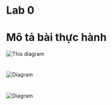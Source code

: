 # Lab 0

# Mô tả bài thực hành


![This diagram](https://www.planttext.com/api/plantuml/png/Z5EnRjH04EtdAqPNSKL-W0A5f065H42ke1tM6-_AzkvfTwpe5AM8KgIWIa6V8wA7zYoKOX7_uI_W5rWxvultJf5mvvatu_VUFFzj7lOza-EwAW5AUSR85ftE5MEcdHIihG5VQ3CdHnNEIHIKorDUb1AxDfcyb00as3gS7Acm50fLk3Fv1CcZg3tRIhe1S9A7RsRK_qoc0DWimicRjhb1LcrpQt9yFJkUu0LWV6el1Va8-1XMaQDkcolJRpZNh397vodgKDMBjhasOoGxCluiSacGdsI5FduEipy_7YahAOe3Aia8cK9dYeoA_eJbuy8vBIffU0UqmD-tRVDLu_kt9-kLKPsCRodq82mjLktgEtUALqsFTN9k7R-pdW_9PUd0XxfTtHiimo_aSAUnKBOhz7CaXAqD7vE9z-bfNGB0u3_kxU6BmQffMXvysIgFVTXghONl3AnLRjLJHLFeRjutTYXFOQ0O-w_wSE1BdCKq_1IeuYLl3EQQB6PjyqKe69Z_7teiQ3nn5A7NLHUFJH1WhV3vnVoK1TW8J-5FEQZ2VPS5I9qOexUZ03lUZD7Fv01WNvgi-vF_0G00__y30000)
# 
![Diagram](https://www.planttext.com/api/plantuml/png/d99DJiCm48NtEONL5InwWQxwjw2YH5sK0mpEDBOQZojxGeKGQzRS0BX65onwafw0As0hIKDA1H9PpNlZaT-NyUVkO-WP79UcI19PWFUYTwtsRr89jN-bl2SU4n6_IUdP6dIpQQLJC5Xtm6LfQUxGLNenIwjY9AKjYSTG0Cdwy5QpoXniBouhpGx8hz0r-bxZjXveB0DhNC23GUB6aWeent1HOpZSMCTpwpccQIS9SgnZ1FFfY7Xrs3qBLeVT2-LYjBmvOeQw8PnR2QmjLMePWuACnbmRpPMxGRUopdnhjX5Hhd-GTFFy7wybIVFzEvtiQWoqRYXYtUvg789ADKK6NVXVGjLSV-KAEYkmc-la-VJxv_xsGDnwzCcPJZpVOHg8YJMc91ss4KQI8L8MN-iN0000__y30000)
#
![Diagram](https://www.planttext.com/api/plantuml/png/d99DJiCm48NtEONL5InwWQxwjw2YH9Ke1nYSQM8bjYjxGbMXhbbp0-0QNR3eINe2he2DuwQb22Iyyliybj-RySVslMy93DMoIfR0IyYHTQwBtIilMB5xKNc7FIQCyGgiPPrHRKbBD06w5S5a77GA4fiJC5bQotiqGSycQTWCEDUreY5Ke7XJl19KP0PM5vT1am5b5sYYVX2uQYv49A746QmbAeg85w1oT0z5O72f3Ksr9U-clQbSoiR65zmacwHDVxNVFZ4gzjjdbRF1_EQa0qxVhYsXFBJ0aPX-gZcGq2gekGy1t8Efa882NQ9PQ2EF3blxoCkpbD-z_Z_wQSeqtxsf7qOy15KUidaHm_bzEzwXyy-BCHA8olxYjOdxbrsdimhFxHxzk6xtfFizTcVH9iV8LmJxFJRIKjPAk7cuegIFAlC__1C00F__0m00)
